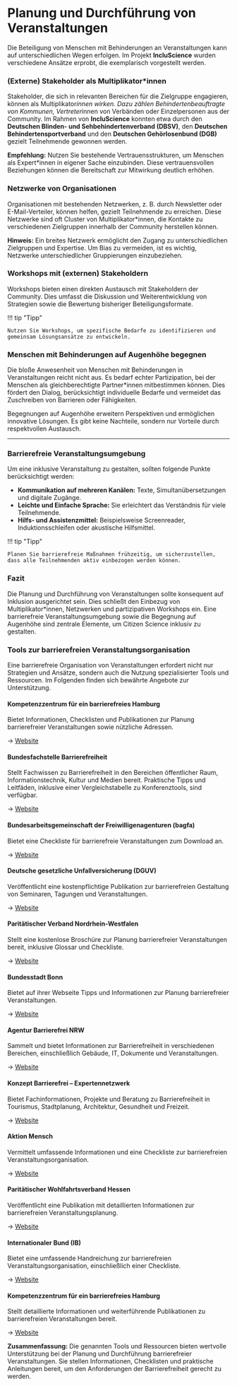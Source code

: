 # Planung und Durchführung von Veranstaltungen

Die Beteiligung von Menschen mit Behinderungen an Veranstaltungen kann auf unterschiedlichen Wegen erfolgen. Im Projekt **IncluScience** wurden verschiedene Ansätze erprobt, die exemplarisch vorgestellt werden.

### (Externe) Stakeholder als Multiplikator\*innen

Stakeholder, die sich in relevanten Bereichen für die Zielgruppe engagieren, können als Multiplikator*innen wirken. Dazu zählen Behindertenbeauftragte von Kommunen, Vertreter*innen von Verbänden oder Einzelpersonen aus der Community. Im Rahmen von **IncluScience** konnten etwa durch den **Deutschen Blinden- und Sehbehindertenverband (DBSV)**, den **Deutschen Behindertensportverband** und den **Deutschen Gehörlosenbund (DGB)** gezielt Teilnehmende gewonnen werden.

**Empfehlung:** Nutzen Sie bestehende Vertrauensstrukturen, um Menschen als Expert\*innen in eigener Sache einzubinden. Diese vertrauensvollen Beziehungen können die Bereitschaft zur Mitwirkung deutlich erhöhen.

### Netzwerke von Organisationen

Organisationen mit bestehenden Netzwerken, z. B. durch Newsletter oder E-Mail-Verteiler, können helfen, gezielt Teilnehmende zu erreichen. Diese Netzwerke sind oft Cluster von Multiplikator\*innen, die Kontakte zu verschiedenen Zielgruppen innerhalb der Community herstellen können.

**Hinweis:** Ein breites Netzwerk ermöglicht den Zugang zu unterschiedlichen Zielgruppen und Expertise. Um Bias zu vermeiden, ist es wichtig, Netzwerke unterschiedlicher Gruppierungen einzubeziehen.

### Workshops mit (externen) Stakeholdern

Workshops bieten einen direkten Austausch mit Stakeholdern der Community. Dies umfasst die Diskussion und Weiterentwicklung von Strategien sowie die Bewertung bisheriger Beteiligungsformate.

!!! tip "Tipp"

    Nutzen Sie Workshops, um spezifische Bedarfe zu identifizieren und gemeinsam Lösungsansätze zu entwickeln.

### Menschen mit Behinderungen auf Augenhöhe begegnen

Die bloße Anwesenheit von Menschen mit Behinderungen in Veranstaltungen reicht nicht aus. Es bedarf echter Partizipation, bei der Menschen als gleichberechtigte Partner\*innen mitbestimmen können. Dies fördert den Dialog, berücksichtigt individuelle Bedarfe und vermeidet das Zuschreiben von Barrieren oder Fähigkeiten.

Begegnungen auf Augenhöhe erweitern Perspektiven und ermöglichen innovative Lösungen. Es gibt keine Nachteile, sondern nur Vorteile durch respektvollen Austausch.

---

### Barrierefreie Veranstaltungsumgebung

Um eine inklusive Veranstaltung zu gestalten, sollten folgende Punkte berücksichtigt werden:

* **Kommunikation auf mehreren Kanälen:** Texte, Simultanübersetzungen und digitale Zugänge.  
* **Leichte und Einfache Sprache:** Sie erleichtert das Verständnis für viele Teilnehmende.  
* **Hilfs- und Assistenzmittel:** Beispielsweise Screenreader, Induktionsschleifen oder akustische Hilfsmittel.

!!! tip "Tipp"

    Planen Sie barrierefreie Maßnahmen frühzeitig, um sicherzustellen, dass alle Teilnehmenden aktiv einbezogen werden können.

### Fazit

Die Planung und Durchführung von Veranstaltungen sollte konsequent auf Inklusion ausgerichtet sein. Dies schließt den Einbezug von Multiplikator\*innen, Netzwerken und partizipativen Workshops ein. Eine barrierefreie Veranstaltungsumgebung sowie die Begegnung auf Augenhöhe sind zentrale Elemente, um Citizen Science inklusiv zu gestalten.

### Tools zur barrierefreien Veranstaltungsorganisation

Eine barrierefreie Organisation von Veranstaltungen erfordert nicht nur Strategien und Ansätze, sondern auch die Nutzung spezialisierter Tools und Ressourcen. Im Folgenden finden sich bewährte Angebote zur Unterstützung.

#### Kompetenzzentrum für ein barrierefreies Hamburg

Bietet Informationen, Checklisten und Publikationen zur Planung barrierefreier Veranstaltungen sowie nützliche Adressen.

-> [Website](https://kompetent-barrierefrei.de)

#### Bundesfachstelle Barrierefreiheit

Stellt Fachwissen zu Barrierefreiheit in den Bereichen öffentlicher Raum, Informationstechnik, Kultur und Medien bereit. Praktische Tipps und Leitfäden, inklusive einer Vergleichstabelle zu Konferenztools, sind verfügbar.

-> [Website](https://bundesfachstelle-barrierefreiheit.de)

#### Bundesarbeitsgemeinschaft der Freiwilligenagenturen (bagfa)

Bietet eine Checkliste für barrierefreie Veranstaltungen zum Download an.

-> [Website](https://bagfa.de)

#### Deutsche gesetzliche Unfallversicherung (DGUV)

Veröffentlicht eine kostenpflichtige Publikation zur barrierefreien Gestaltung von Seminaren, Tagungen und Veranstaltungen.

-> [Website](https://publikationen.dguv.de/regelwerk/dguv-informationen/3336/gestaltung-barrierefreier-tagungen-seminare-und-sonstiger-veranstaltungen)

#### Paritätischer Verband Nordrhein-Westfalen

Stellt eine kostenlose Broschüre zur Planung barrierefreier Veranstaltungen bereit, inklusive Glossar und Checkliste.

-> [Website](https://www.paritaet-nrw.org/fileadmin/EigeneDateien/05-service/publikationen/broschueren/barriere-checker-nrw_paritaet-nrw.pdf)

#### Bundesstadt Bonn

Bietet auf ihrer Webseite Tipps und Informationen zur Planung barrierefreier Veranstaltungen.

-> [Website](https://bonn.de) 

#### Agentur Barrierefrei NRW

Sammelt und bietet Informationen zur Barrierefreiheit in verschiedenen Bereichen, einschließlich Gebäude, IT, Dokumente und Veranstaltungen.

-> [Website](https://ab-nrw.de)

#### Konzept Barrierefrei – Expertennetzwerk

Bietet Fachinformationen, Projekte und Beratung zu Barrierefreiheit in Tourismus, Stadtplanung, Architektur, Gesundheit und Freizeit.

-> [Website](https://konzept-barrierefrei.de)

#### Aktion Mensch

Vermittelt umfassende Informationen und eine Checkliste zur barrierefreien Veranstaltungsorganisation.

-> [Website](https://aktion-mensch.de)

#### Paritätischer Wohlfahrtsverband Hessen

Veröffentlicht eine Publikation mit detaillierten Informationen zur barrierefreien Veranstaltungsplanung.

-> [Website](https://paritaet-hessen.org)

#### Internationaler Bund (IB)

Bietet eine umfassende Handreichung zur barrierefreien Veranstaltungsorganisation, einschließlich einer Checkliste.

-> [Website](https://inklusion.ib.de)

#### Kompetenzzentrum für ein barrierefreies Hamburg

Stellt detaillierte Informationen und weiterführende Publikationen zu barrierefreien Veranstaltungen bereit.

-> [Website](https://kompetent-barrierefrei.de)

**Zusammenfassung:** Die genannten Tools und Ressourcen bieten wertvolle Unterstützung bei der Planung und Durchführung barrierefreier Veranstaltungen. Sie stellen Informationen, Checklisten und praktische Anleitungen bereit, um den Anforderungen der Barrierefreiheit gerecht zu werden.

